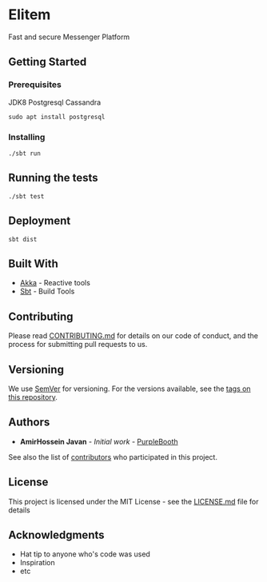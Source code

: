 # Elitem

Fast and secure Messenger Platform

## Getting Started


### Prerequisites

JDK8
Postgresql
Cassandra
```
sudo apt install postgresql
```

### Installing


```
./sbt run
```

## Running the tests

```
./sbt test
```
## Deployment

```
sbt dist
```
## Built With

* [Akka](https://akka.io/) - Reactive tools
* [Sbt](https://www.scala-sbt.org//) - Build Tools

## Contributing

Please read [CONTRIBUTING.md](https://) for details on our code of conduct, and the process for submitting pull requests to us.

## Versioning

We use [SemVer](http://semver.org/) for versioning. For the versions available, see the [tags on this repository](https://github.com/your/project/tags). 

## Authors

* **AmirHossein Javan** - *Initial work* - [PurpleBooth](https://github.com/amsjavan)

See also the list of [contributors](https://github.com/your/project/contributors) who participated in this project.

## License

This project is licensed under the MIT License - see the [LICENSE.md](LICENSE.md) file for details

## Acknowledgments

* Hat tip to anyone who's code was used
* Inspiration
* etc

